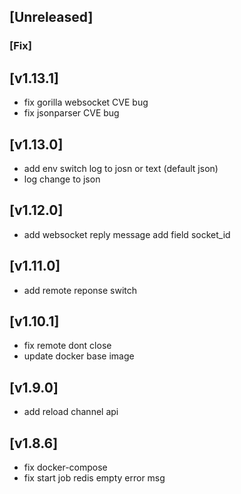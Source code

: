 ## [Unreleased]


### [Fix]

## [v1.13.1]

- fix gorilla websocket CVE bug
- fix jsonparser CVE bug

## [v1.13.0]

- add env switch log to josn or text (default json)
- log change to json


## [v1.12.0]

- add websocket reply message add field socket_id


## [v1.11.0]

- add remote reponse switch

## [v1.10.1]

- fix remote dont close
- update docker base image



## [v1.9.0]

- add reload channel api

## [v1.8.6]

- fix docker-compose
- fix start job redis empty error msg

